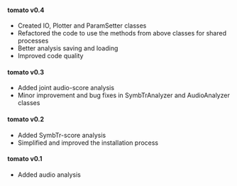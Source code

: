 #### tomato v0.4
 - Created IO, Plotter and ParamSetter classes
 - Refactored the code to use the methods from above classes for shared processes
 - Better analysis saving and loading
 - Improved code quality

#### tomato v0.3
 - Added joint audio-score analysis
 - Minor improvement and bug fixes in SymbTrAnalyzer and AudioAnalyzer classes

#### tomato v0.2
 - Added SymbTr-score analysis
 - Simplified and improved the installation process

#### tomato v0.1
 - Added audio analysis

